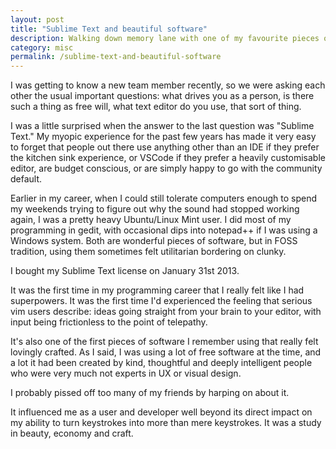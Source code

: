 ```yaml
---
layout: post
title: "Sublime Text and beautiful software"
description: Walking down memory lane with one of my favourite pieces of software.
category: misc
permalink: /sublime-text-and-beautiful-software
---
```


I was getting to know a new team member recently, so we were asking each other the usual important questions: what drives you as a person, is there such a thing as free will, what text editor do you use, that sort of thing.

I was a little surprised when the answer to the last question was "Sublime Text." My myopic experience for the past few years has made it very easy to forget that people out there use anything other than an IDE if they prefer the kitchen sink experience, or VSCode if they prefer a heavily customisable editor, are budget conscious, or are simply happy to go with the community default.

Earlier in my career, when I could still tolerate computers enough to spend my weekends trying to figure out why the sound had stopped working again, I was a pretty heavy Ubuntu/Linux Mint user. I did most of my programming in gedit, with occasional dips into notepad++ if I was using a Windows system. Both are wonderful pieces of software, but in FOSS tradition, using them sometimes felt utilitarian bordering on clunky.

I bought my Sublime Text license on January 31st 2013.

It was the first time in my programming career that I really felt like I had superpowers. It was the first time I'd experienced the feeling that serious vim users describe: ideas going straight from your brain to your editor, with input being frictionless to the point of telepathy.

It's also one of the first pieces of software I remember using that really felt lovingly crafted. As I said, I was using a lot of free software at the time, and a lot it had been created by kind, thoughtful and deeply intelligent people who were very much not experts in UX or visual design.

I probably pissed off too many of my friends by harping on about it.

It influenced me as a user and developer  well beyond its direct impact on my ability to turn keystrokes into more than mere keystrokes. It was a study in beauty, economy and craft.
